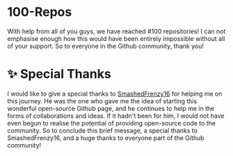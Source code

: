 # 100-Repos
With help from all of you guys, we have reached #100 repositories! I can not emphasise enough how this would have been entirely impossible without all of your support. So to everyone in the Github community, thank you!
# ✨ Special Thanks 
I would like to give a special thanks to [SmashedFrenzy16](https://github.com/SmashedFrenzy16) for helping me on this journey. He was the one who gave me the idea of starting this wonderful open-source Github page, and he continues to help me in the forms of collaborations and ideas. If it hadn't been for him, I would not have even begun to realise the potential of providing open-source code to the community. So to conclude this brief message, a special thanks to SmashedFrenzy16, and a huge thanks to everyone part of the Github community! 
